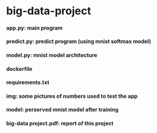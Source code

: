 # big-data-project

#### app.py: main program
#### predict.py: predict program (using mnist softmax model)
#### model.py: mnist model architecture
#### dockerfile
#### requirements.txt
#### img: some pictures of numbers used to test the app
#### model: perserved mnist model after training
#### big-data project.pdf: report of this project
